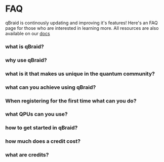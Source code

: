 # FAQ 
qBraid is continously updating and improving it's features! Here's an FAQ page for those who are interested in learning more. 
All resources are also available on our [docs](http://qbraid-qbraid.readthedocs-hosted.com)



### what is qBraid?


### why use qBraid?


### what is it that makes us unique in the quantum community?


### what can you achieve using qBraid?


### When registering for the first time what can you do?


### what QPUs can you use?


### how to get started in qBraid?


### how much does a credit cost?


### what are credits?
